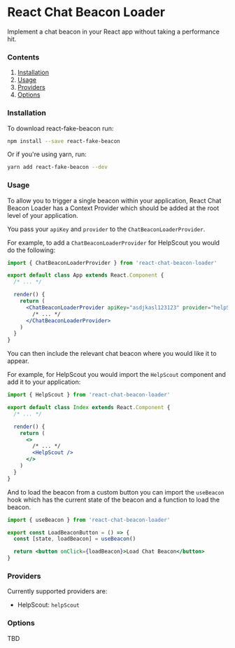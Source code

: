 # React Chat Beacon Loader

Implement a chat beacon in your React app without taking a performance hit.

### Contents

1. [Installation](#installation)
2. [Usage](#usage)
3. [Providers](#providers)
4. [Options](#options)

### Installation

To download react-fake-beacon run:

```bash
npm install --save react-fake-beacon
```

Or if you're using yarn, run:

```bash
yarn add react-fake-beacon --dev
```

### Usage

To allow you to trigger a single beacon within your application, React Chat
Beacon Loader has a Context Provider which should be added at the root level of
your application.

You pass your `apiKey` and `provider` to the `ChatBeaconLoaderProvider`.

For example, to add a `ChatBeaconLoaderProvider` for HelpScout you would do the
following:

```jsx
import { ChatBeaconLoaderProvider } from 'react-chat-beacon-loader'

export default class App extends React.Component {
  /* ... */

  render() {
    return (
      <ChatBeaconLoaderProvider apiKey="asdjkasl123123" provider="helpScout">
        /* ... */
      </ChatBeaconLoaderProvider>
    )
  }
}
```

You can then include the relevant chat beacon where you would like it to appear.

For example, for HelpScout you would import the `HelpScout` component and add it
to your application:

```jsx
import { HelpScout } from 'react-chat-beacon-loader'

export default class Index extends React.Component {
  /* ... */

  render() {
    return (
      <>
        /* ... */
        <HelpScout />
      </>
    )
  }
}
```

And to load the beacon from a custom button you can import the `useBeacon`
hook which has the current state of the beacon and a function to load the
beacon.

```jsx
import { useBeacon } from 'react-chat-beacon-loader'

export const LoadBeaconButton = () => {
  const [state, loadBeacon] = useBeacon()

  return <button onClick={loadBeacon}>Load Chat Beacon</button>
}
```

### Providers

Currently supported providers are:

- HelpScout: `helpScout`

### Options

TBD
